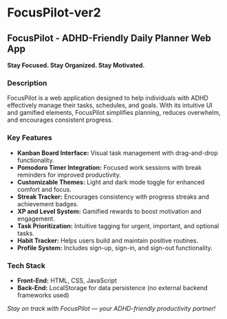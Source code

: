 # FocusPilot-ver2
## **FocusPilot - ADHD-Friendly Daily Planner Web App**

**Stay Focused. Stay Organized. Stay Motivated.**

### Description
FocusPilot is a web application designed to help individuals with ADHD effectively manage their tasks, schedules, and goals. With its intuitive UI and gamified elements, FocusPilot simplifies planning, reduces overwhelm, and encourages consistent progress.

### Key Features
- **Kanban Board Interface:** Visual task management with drag-and-drop functionality.
- **Pomodoro Timer Integration:** Focused work sessions with break reminders for improved productivity.
- **Customizable Themes:** Light and dark mode toggle for enhanced comfort and focus.
- **Streak Tracker:** Encourages consistency with progress streaks and achievement badges.
- **XP and Level System:** Gamified rewards to boost motivation and engagement.
- **Task Prioritization:** Intuitive tagging for urgent, important, and optional tasks.
- **Habit Tracker:** Helps users build and maintain positive routines.
- **Profile System:** Includes sign-up, sign-in, and sign-out functionality.

### Tech Stack
- **Front-End:** HTML, CSS, JavaScript
- **Back-End:** LocalStorage for data persistence (no external backend frameworks used)

_Stay on track with FocusPilot — your ADHD-friendly productivity partner!_

